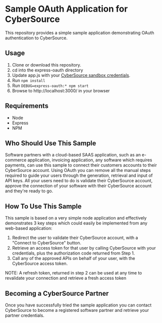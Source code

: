 # Sample OAuth Application for CyberSource

This repository provides a simple sample application demonstrating OAuth authentication to CyberSource.

## Usage

1. Clone or download this repository.
2. cd into the express-oauth directory
3. Update app.js with your [CyberSource sandbox credentials](https://ebc2test.cybersource.com). 
4. Run ```npm install```
5. Run ```DEBUG=express-oauth:* npm start```
6. Browse to http://localhost:3000/ in your browser

## Requirements
* Node
* Express
* NPM

## Who Should Use This Sample
Software partners with a cloud-based SAAS application, such as an e-commerce application, invoicing application, any software which requires payments, can use this sample to connect their customers accounts to their CyberSource account.  Using OAuth you can remove all the manual steps required to guide your users through the generation, retrieval and input of API keys.  All your users need to do is validate their CyberSource account, approve the connection of your software with their CyberSource account and they're ready to go.


## How To Use This Sample
This sample is based on a very simple node application and effectively demonstrates 3 key steps which could easily be implemented from any web-based application:
1. Redirect the user to validate their CyberSource account, with a "Connect to CyberSource" button.
2. Retrieve an access token for that user by calling CyberSource with your credentials, plus the authorization code returned from Step 1.
3. Call any of the approved APIs on behalf of your user, with the CyberSource access token.

NOTE:  A refresh token, returned in step 2 can be used at any time to revalidate your connection and retrieve a fresh access token

## Becoming a CyberSource Partner
Once you have successfully tried the sample application you can contact CyberSource to become a registered software partner and retrieve your partner credentials.
